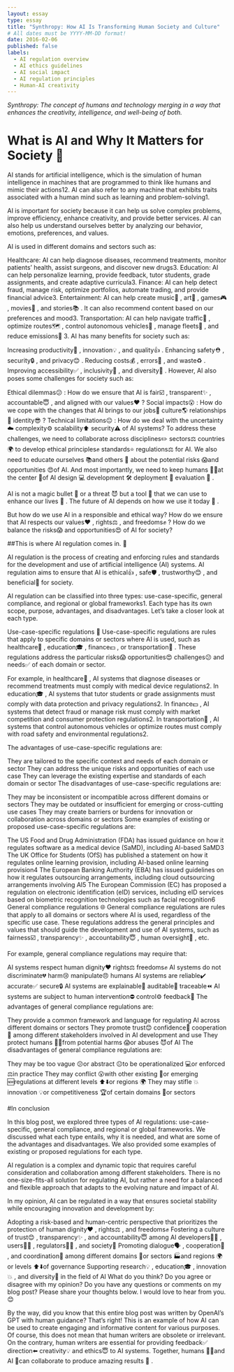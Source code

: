 ```yaml
---
layout: essay
type: essay
title: "Synthropy: How AI Is Transforming Human Society and Culture"
# All dates must be YYYY-MM-DD format!
date: 2016-02-06
published: false
labels:
  - AI regulation overview
  - AI ethics guidelines
  - AI social impact
  - AI regulation principles
  - Human-AI creativity
---
```


*Synthropy: The concept of humans and technology merging in a way that enhances the creativity, intelligence, and well-being of both.*

# What is AI and Why It Matters for Society 🤖

AI stands for artificial intelligence, which is the simulation of human intelligence in machines that are programmed to think like humans and mimic their actions12. AI can also refer to any machine that exhibits traits associated with a human mind such as learning and problem-solving1.

AI is important for society because it can help us solve complex problems, improve efficiency, enhance creativity, and provide better services. AI can also help us understand ourselves better by analyzing our behavior, emotions, preferences, and values.

AI is used in different domains and sectors such as:

Healthcare: AI can help diagnose diseases, recommend treatments, monitor patients’ health, assist surgeons, and discover new drugs3.
Education: AI can help personalize learning, provide feedback, tutor students, grade assignments, and create adaptive curricula3.
Finance: AI can help detect fraud, manage risk, optimize portfolios, automate trading, and provide financial advice3.
Entertainment: AI can help create music🎵 , art🎨 , games🎮 , movies🎥 , and stories📚 . It can also recommend content based on our preferences and mood3.
Transportation: AI can help navigate traffic🚗 , optimize routes🗺️ , control autonomous vehicles🚕 , manage fleets🚌 , and reduce emissions💨 3.
AI has many benefits for society such as:

Increasing productivity💯 , innovation💡 , and quality👍 .
Enhancing safety⛑️ , security🔒 , and privacy😊 .
Reducing costs💰 , errors😬 , and waste♻️ .
Improving accessibility✅ , inclusivity🌈 , and diversity👥 .
However, AI also poses some challenges for society such as:

Ethical dilemmas😕 : How do we ensure that AI is fair☑️ , transparent✨ , accountable😇 , and aligned with our values❤️ ?
Social impacts😮 : How do we cope with the changes that AI brings to our jobs💼 culture🌎 relationships💞 identity😎 ?
Technical limitations😐 : How do we deal with the uncertainty☁️ complexity⚙️ scalability⬆️ security⚠️ of AI systems?
To address these challenges, we need to collaborate across disciplines✏️ sectors⚖️ countries 🌍 to develop ethical principles✊ standards⭐ regulations⚖️ for AI. We also need to educate ourselves 📚and others 👫 about the potential risks 😱and opportunities 😍of AI. And most importantly, we need to keep humans 🙋‍♂️at the center 💖of AI design 💻 development 🛠 deployment 🚀 evaluation 🧐 .

AI is not a magic bullet 🔫 or a threat 😈 but a tool 🔧 that we can use to enhance our lives 💯 . The future of AI depends on how we use it today 🙌 .

But how do we use AI in a responsible and ethical way? How do we ensure that AI respects our values❤️ , rights⚖️ , and freedoms✊ ? How do we balance the risks😱 and opportunities😍 of AI for society?

##This is where AI regulation comes in. 📜

AI regulation is the process of creating and enforcing rules and standards for the development and use of artificial intelligence (AI) systems. AI regulation aims to ensure that AI is ethical👍 , safe🛡️ , trustworthy😊 , and beneficial💯 for society.

AI regulation can be classified into three types: use-case-specific, general compliance, and regional or global frameworks1. Each type has its own scope, purpose, advantages, and disadvantages. Let’s take a closer look at each type.

Use-case-specific regulations 🎯
Use-case-specific regulations are rules that apply to specific domains or sectors where AI is used, such as healthcare🏥 , education🎓 , finance💵 , or transportation🚗 . These regulations address the particular risks😱 opportunities😍 challenges😕 and needs✅ of each domain or sector.

For example, in healthcare🏥 , AI systems that diagnose diseases or recommend treatments must comply with medical device regulations2. In education🎓 , AI systems that tutor students or grade assignments must comply with data protection and privacy regulations2. In finance💵 , AI systems that detect fraud or manage risk must comply with market competition and consumer protection regulations2. In transportation🚗 , AI systems that control autonomous vehicles or optimize routes must comply with road safety and environmental regulations2.

The advantages of use-case-specific regulations are:

They are tailored to the specific context and needs of each domain or sector
They can address the unique risks and opportunities of each use case
They can leverage the existing expertise and standards of each domain or sector
The disadvantages of use-case-specific regulations are:

They may be inconsistent or incompatible across different domains or sectors
They may be outdated or insufficient for emerging or cross-cutting use cases
They may create barriers or burdens for innovation or collaboration across domains or sectors
Some examples of existing or proposed use-case-specific regulations are:

The US Food and Drug Administration (FDA) has issued guidance on how it regulates software as a medical device (SaMD), including AI-based SaMD3
The UK Office for Students (OfS) has published a statement on how it regulates online learning provision, including AI-based online learning provision4
The European Banking Authority (EBA) has issued guidelines on how it regulates outsourcing arrangements, including cloud outsourcing arrangements involving AI5
The European Commission (EC) has proposed a regulation on electronic identification (eID) services, including eID services based on biometric recognition technologies such as facial recognition6
General compliance regulations 🌐
General compliance regulations are rules that apply to all domains or sectors where AI is used, regardless of the specific use case. These regulations address the general principles and values that should guide the development and use of AI systems, such as fairness☑️ , transparency✨ , accountability😇 , human oversight👀 , etc.

For example, general compliance regulations may require that:

AI systems respect human dignity❤️ rights⚖️ freedoms✊
AI systems do not discriminate💔 harm😢 manipulate😠 humans
AI systems are reliable✔️ accurate✅ secure🔒
AI systems are explainable🧐 auditable🔎 traceable⏪
AI systems are subject to human intervention⛔ control⚙️ feedback💬
The advantages of general compliance regulations are:

They provide a common framework and language for regulating AI across different domains or sectors
They promote trust😊 confidence💪 cooperation🤝 among different stakeholders involved in AI development and use
They protect humans 🙋‍♂️from potential harms 😱or abuses 😈of AI
The disadvantages of general compliance regulations are:

They may be too vague 😕or abstract 😐to be operationalized 💻or enforced ⚖️in practice
They may conflict 😮with other existing 📜or emerging 🆕regulations at different levels ⬆️⬇️or regions 🌍
They may stifle 💥innovation 💡or competitiveness 🏆of certain domains 🔬or sectors

#In conclusion

In this blog post, we explored three types of AI regulations: use-case-specific, general compliance, and regional or global frameworks. We discussed what each type entails, why it is needed, and what are some of the advantages and disadvantages. We also provided some examples of existing or proposed regulations for each type.

AI regulation is a complex and dynamic topic that requires careful consideration and collaboration among different stakeholders. There is no one-size-fits-all solution for regulating AI, but rather a need for a balanced and flexible approach that adapts to the evolving nature and impact of AI.

In my opinion, AI can be regulated in a way that ensures societal stability while encouraging innovation and development by:

Adopting a risk-based and human-centric perspective that prioritizes the protection of human dignity❤️ , rights⚖️ , and freedoms✊
Fostering a culture of trust😊 , transparency✨ , and accountability😇 among AI developers👩‍💻 , users👩‍🏫 , regulators👮‍♂️ , and society👥
Promoting dialogue🗣️ , cooperation🤝 , and coordination👥 among different domains 🔬or sectors 🏭and regions 🌍 or levels ⬆️⬇️of governance
Supporting research💡 , education🎓 , innovation💥 , and diversity🌈 in the field of AI
What do you think? Do you agree or disagree with my opinion? Do you have any questions or comments on my blog post? Please share your thoughts below. I would love to hear from you. 😊

By the way, did you know that this entire blog post was written by OpenAI’s GPT with human guidance? That’s right! This is an example of how AI can be used to create engaging and informative content for various purposes. Of course, this does not mean that human writers are obsolete or irrelevant. On the contrary, human writers are essential for providing feedback✅ direction⬅️ creativity💡 and ethics😇 to AI systems. Together, humans 🙋‍♂️and AI 🤖can collaborate to produce amazing results 💯 .
